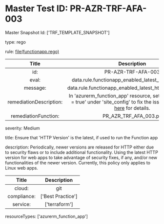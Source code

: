



# Master Test ID: PR-AZR-TRF-AFA-003


Master Snapshot Id: ['TRF_TEMPLATE_SNAPSHOT']

type: rego

rule: [file(functionapp.rego)]  
  
  
  
  

|Title|Description|
| :---: | :---: |
|id: |PR-AZR-TRF-AFA-003|
|eval: |data.rule.functionapp_enabled_latest_http2_protocol|
|message: |data.rule.functionapp_enabled_latest_http2_protocol_err|
|remediationDescription: |In 'azurerm_function_app' resource, set 'http2_enabled = true' under 'site_config' to fix the issue. please visit <a href='https://registry.terraform.io/providers/hashicorp/azurerm/latest/docs/resources/function_app#http2_enabled' target='_blank'>here</a> for details.|
|remediationFunction: |PR_AZR_TRF_AFA_003.py|


severity: Medium

title: Ensure that 'HTTP Version' is the latest, if used to run the Function app

description: Periodically, newer versions are released for HTTP either due to security flaws or to include additional functionality. Using the latest HTTP version for web apps to take advantage of security fixes, if any, and/or new functionalities of the newer version. Currently, this policy only applies to Linux web apps.  
  
  

|Title|Description|
| :---: | :---: |
|cloud: |git|
|compliance: |['Best Practice']|
|service: |['terraform']|


resourceTypes: ['azurerm_function_app']


[file(functionapp.rego)]: https://github.com/prancer-io/prancer-compliance-test/tree/master/azure/terraform/functionapp.rego
